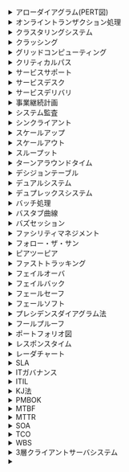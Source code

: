<details><summary>アローダイアグラム(PERT図)</summary>

- 作業の流れとそこに要する日数とを図に表したもの。
</details>

<details><summary>オンライントランザクション処理</summary>

- 要求に対して即座に処理を行うこと。
- 株の購入やチケット販売などがそれにあたる
</details>

<details><summary>クラスタリングシステム</summary>

- 複数のコンピュータをネットワーク上で結合させることで一つのシステムとして構築する技術。
<ul>
<li>
<details><summary>負荷分散クラスタ</summary>

- 複数のコンピュータに処理を分散させることで1台あたりの負荷を低く抑える。
</details>
</li>
<li>
<details><summary>HAクラスタ</summary>

- High Availability(高可用性)の略。稼働中のコンピュータに障害が発生した場合に待機していた別のコンピュータが処理を引き継ぐ。
</details>
</li>
<li>
<details><summary>HPCクラスタ</summary>

- High Performance Compuingの略
- 膨大な計算量を要するような処理を分割し、複数のコンピュータが並行して処理にあたること。
</details>
</li>
</ul>
</details>

<details><summary>クラッシング</summary>

- 資源を追加投入してコストの増大を最小限に抑えながらスケジュールの所要期間を短縮する方法。
- 1人追加して作業完了に必要な日数を短縮する...など
</details>

<details><summary>グリッドコンピューティング</summary>

- 小型のパソコンから大型のパソコンに至まで、インターネット上の複数のプロセッサに処理を分割して大規模処理を行う方式。
</details>

<details><summary>クリティカルパス</summary>

- アローダイアグラムにて、その経路のどの作業が遅れても、全体の作業スケージュールを狂わせる結果となるもの。
</details>

<details><summary>サービスサポート</summary>

- ITサービスの日々の運用に関する作業。
</details>

<details><summary>サービスデスク</summary>

- サービスサポートをどこにおくかを決定したもの
  <details><summary>ローカル・サービスデスク</summary>

  - ユーザーの拠点内、もしくは物理的に近いところに設置されたもの
  </details>
  <details><summary>中央サービスデスク</summary>

  - 1箇所に窓口を集約させたサービスデスク
  </details>
  <details><summary>バーチャルサービスデスク</summary>

  - インターネットを利用することで、擬似的に1箇所に対応していう量に見せるサービスデスク。
  </details>
</details>

<details><summary>サービスデリバリ</summary>

- 長期的な視点でITサービスの計画と改善を図る。
</details>

<details><summary>事業継続計画</summary>

- 地震などの災害が起きても中断させない・中断してもすぐ復旧できるための方針・体制・手順を示した計画のこと
- 復旧のための3種
<ul>
  <li>
  <details><summary>目標復旧レベル</summary>

  - RLO(Recovery Level Objective)
  - 復旧目標とする業務範囲と処理能力などを定める。
  </details>
  </li>
  <li>
  <details><summary>目標復旧時間</summary>

  - RLO(Recovery Level Objective)
  - 復旧目標とする業務範囲と処理能力などを定める。
  </details>
  </li>
  <li>
  <details><summary>目標復旧時点</summary>

  - RPO(Recovery Point Objective)
  - どの時点までのデータを復旧するかを定める。
  </details>
  </li>
</ul>
</details>

<details><summary>システム監査</summary>

- ITシステムを適切に管理・運用しているかをチェックする外部機関
<ul>
  <li>
  <details><summary>可監査性</summary>

  - 処理の正当性や内部統制を効果的に監査またはレビューできるようにシステムが設計・運用されていることを示す。
  </details>
  </li>

  <li>
  <details><summary>監査証跡</summary>

  - システムにおける事象発生から最終結果に至るまでの一連の流れを時系列に沿った形で追跡できる仕組みや記録のこと
  </details>
  </li>

  <li>
  <details><summary>フォローアップ</summary>

  - システム監査人が行う改善指導のこと。
  - 監査の結果に基づいて適切な措置が講じられるように指導を行い、改善実施状況を確認する。
  </details>
  </li>
</ul>
</details>

<details><summary>シンクライアント</summary>

- thin client
- クライアントサーバーシステムの中で、サーバ側への依存度を高くしたもの
- クライアントは入力・表示部分のみ担当する
</details>

<details><summary>スケールアップ</summary>

- サーバ自身の性能をより高いものにする。
</details>

<details><summary>スケールアウト</summary>

- システムを構成するサーバ台数を増やす。
</details>

<details><summary>スループット</summary>

- 単位時間あたりに処理できる仕事量のこと。
</details>

<details><summary>ターンアラウンドタイム</summary>

- コンピュータに処理を依頼し始めてから応答が返されるまでの時間。
- PCの処理だけではなく、操作から出力すべてがお話までの時間で、レスポンスタイムも包括している。
</details>

<details><summary>デシジョンテーブル</summary>

- 決定表。p.838を参照。
- 想定される事象に対して条件を満たす場合はY、そうじゃない場合はNが入る。
- 取りうる行動として、その行動をとる場合はX、取らない場合は-が入る。
</details>

<details><summary>デュアルシステム</summary>

- 2組のシステムを使ってデータの信頼性を高める。
- 異常が発生した場合も片方のコンピュータが処理を進める。
</details>

<details><summary>デュプレックスシステム</summary>

- 片方が正常運転している場合は片方を待機状態にしておく。
</details>

<details><summary>バッチ処理</summary>

- 一定期間ごとに処理をまとめて実行する。
</details>

<details><summary>バスタブ曲線</summary>

- 故障の発生頻度と時間の相関図
</details>


<details><summary>バズセッション</summary>

- 30,40人規模を少人数のグループに分け、それぞれのグループごとに結論を出すようにする。
</details>

<details><summary>ファシリティマネジメント</summary>

- 設備・施設に関して適切に管理・改善する取り組みのこと。
</details>

<details><summary>フォロー・ザ・サン</summary>

- 時差のある複数の地域に拠点を設けて24時間対応できるようにしたもの。
</details>

<details><summary>ピアツーピア</summary>

- ネットワーク上で協調動作しうるコンピュータ同士が対応な関係でやり取りするもの。
- サーバーなど一元的に管理する存在は必要としない
- bluetoothやairdropなどがそれにあたる。
</details>

<details><summary>ファストトラッキング</summary>

- 通常は順番に実施されるアクティビティやフェーズを並行して遂行するスケジュール短縮技法。
</details>

<details><summary>フェイルオーバ</summary>

- 稼働中から待機系に切り替わること
</details>

<details><summary>フェイルバック</summary>

- 故障していたコンピュータが復旧し、元に戻す切り替え処理のこと
</details>

<details><summary>フェールセーフ</summary>

- 故障する際に安全性を確保して壊れるようにする方法
</details>

<details><summary>フェールソフト</summary>

- 故障が発生した際に、一部の機能の切り離しだけで動作の継続を図る
</details>

<details><summary>プレシデンスダイアグラム法</summary>

- p.808参照
- ここのアクティビティを四角で囲み、矢印で繋ぐ
</details>

<details><summary>フールプルーフ</summary>

- 誤動作しないように工夫する。
- トースターは扉を閉めないと起動できないようにするとか、蓋が空いた状態で洗濯機が回らないようにするとか。
</details>

<details><summary>ポートフォリオ図</summary>

- 個々のグループがその位置にどんな大きさで分布しているかを見ることができる。
</details>

<details><summary>レスポンスタイム</summary>

- コンピュータに処理を依頼し終えてから何か応答が返されるまでの時間
</details>

<details><summary>レーダチャート</summary>

- 蜘蛛の巣のような形をしたグラフ。
</details>

<details><summary>SLA</summary>

- Service Level Agreementの略。
- サービスの提供者と利用者との間で、どのような内容のサービスをどういった品質で提供するかを決めて明文化したもの。
</details>

<details><summary>ITガバナンス</summary>

- ITシステムを適切に管理・運用するための体制や方法
- システム監査はそれが適切に行われているかをチェックする。
</details>

<details><summary>ITIL</summary>

- ITサービスを提供するにあたっての管理・運用規則に関するベストプラクティス
</details>

<details><summary>KJ法</summary>

- 考案者のイニシャル(川喜田 二郎)をとったもの
- 話し合った結果を取りまとめ分析する手法で、収集した情報をカード化して、それらをグループ化することで問題点を浮かび上がらせる方法
</details>

<details><summary>PMBOK</summary>

- Project Management Body of Knowledgeの略。
- プロジェクトマネジメントの技法を体系的にまとめたもの。
</details>

<details><summary>MTBF</summary>

- Mean Time Between Failureの略。
- 故障と故障の間隔を表す。
- 故障していない時間の総数/端末数
</details>

<details><summary>MTTR</summary>

- Mean Time To Repair
- 平均修理時間のこと。
</details>

<details><summary>SOA</summary>

- Service Oriented Architecture
- サービス指向アーキテクチャの略。1つのサービスに機能を集約するのではなく、機能ごとにサービスを分割する構造。
</details>

<details><summary>TCO</summary>

- Total Cost of Ownershipの略。
- システムに必要になるコストの管理。
</details>

<details><summary>WBS</summary>

- Work Breakdown Structure
- プロジェクトに必要な作業や成果物を階層化した図で表すもの。
</details>

<details><summary>3層クライアントサーバシステム</summary>

- クライアントサーバシステムの機能をプレゼンテーション層・ファンクション層・データ層の3つに分けて構成するシステム
</details>

<details><summary></summary>

</details>
